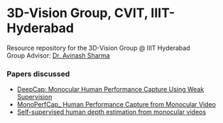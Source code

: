# 3D-Vision Group, CVIT, IIIT-Hyderabad
Resource repository for the 3D-Vision Group @ IIIT Hyderabad  
Group Advisor: [Dr. Avinash Sharma](https://sites.google.com/site/asharmaresearch)

### Papers discussed

* [DeepCap: Monocular Human Performance Capture Using Weak Supervision](https://github.com/RohanChacko/3D-Vision-IIITH/blob/master/PaperReading/DeepCap:%20Monocular%20Human%20Performance%20Capture%20Using%20Weak%20Supervision.pdf)
* [MonoPerfCap_ Human Performance Capture from Monocular Video](https://github.com/RohanChacko/3D-Vision-IIITH/blob/master/PaperReading/MonoPerfCap_%20Human%20Performance%20Capture%20from%20Monocular%20Video.pdf)
* [Self-supervised human depth estimation from monocular videos](https://github.com/RohanChacko/3D-Vision-IIITH/blob/master/PaperReading/Self-supervised%20human%20depth%20estimation%20from%20monocular%20videos.pdf)

